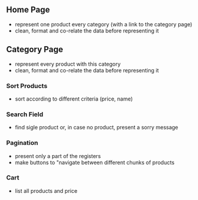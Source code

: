## Home Page

- represent one product every category (with a link to the category page)
- clean, format and co-relate the data before representing it

## Category Page

- represent every product with this category
- clean, format and co-relate the data before representing it

### Sort Products

- sort according to different criteria (price, name)

### Search Field

- find sigle product or, in case no product, present a sorry message

### Pagination

- present only a part of the registers
- make buttons to "navigate between different chunks of products

### Cart

- list all products and price
